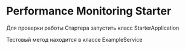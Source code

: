 # Performance Monitoring Starter

Для проверки работы Стартера запустить класс StarterApplication

Тестовый метод находится в классе ExampleService